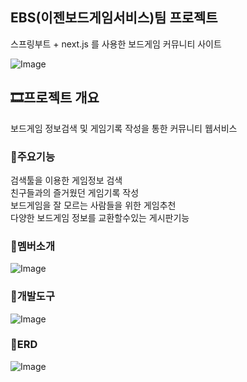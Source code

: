 EBS(이젠보드게임서비스)팀 프로젝트
------------------
스프링부트 + next.js 를 사용한 보드게임 커뮤니티 사이트

![Image](https://github.com/user-attachments/assets/d1c40107-f555-4092-b02e-d3cb93ecb1ab)
<br/>

🎞프로젝트 개요
------------------
보드게임 정보검색 및 게임기록 작성을 통한 커뮤니티 웹서비스
<br/>

### 🎲주요기능 ##
검색툴을 이용한 게임정보 검색   <br/>
친구들과의 즐거웠던 게임기록 작성   <br/>
보드게임을 잘 모르는 사람들을 위한 게임추천  <br/>
다양한 보드게임 정보를 교환할수있는 게시판기능  <br/>

### 🎲멤버소개
![Image](https://github.com/user-attachments/assets/2b15124d-d698-47ce-a087-f9879cae62d9)
<br/>

### 🎲개발도구
![Image](https://github.com/user-attachments/assets/56af75e7-1510-45bc-8d34-1edcad55eed3)

### 🎲ERD
![Image](https://github.com/user-attachments/assets/0abbe5b4-998a-429d-a179-75c6002ab1a4)